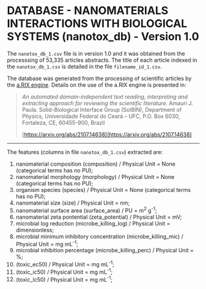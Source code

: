 DATABASE - NANOMATERIALS INTERACTIONS WITH BIOLOGICAL SYSTEMS (nanotox_db) - Version 1.0
===============================================================================

The `nanotox_db_1.csv` file is in version 1.0 and it was obtained from the
processsing of 53,335 articles abstracts. The title of each
article indexed in the `nanotox_db_1.csv` is detailed in the file
`filename_id_1.csv`.

The database was generated from the
processing of scientific articles by the [a.RIX
engine](https://github.com/amaurijp/aRIX). Details on the use of the a.RIX
engine is presented in:

> *An automated domain-independent text reading, interpreting and extracting
> approach for reviewing the scientific literature.*
> Amauri J. Paula.
> Solid-Biological Interface Group (SolBIN), Department of Physics,
> Universidade Federal
> do Ceará – UFC, P.O. Box 6030, Fortaleza, CE, 60455-900, Brazil
>
> [https://arxiv.org/abs/2107.14638](https://arxiv.org/abs/2107.14638)

-------------------------------------------------------------------------------

The features (columns in file `nanotox_db_1.csv`) extracted are:

1. nanomaterial composition (composition) / Physical Unit = None (categorical terms has no PU);
2. nanomaterial morphology (morphology) / Physical Unit = None (categorical terms has no PU);
3. organism species (species) / Physical Unit = None (categorical terms has no PU);
4. nanomaterial size (size) / Physical Unit = nm;
5. nanomaterial surface area (surface_area) / PU = m<sup>2</sup> g<sup>-1</sup>;
6. nanomaterial zeta pontential (zeta_potential) / Physical Unit = mV;
7. microbial log reduction (microbe_killing_log) / Physical Unit = dimensionless;
8. microbial minimum inhibitory concentration (microbe_killing_mic) / Physical Unit = mg mL<sup>-1</sup>;
9. microbial inhibition percentage (microbe_killing_perc) / Physical Unit = %;
10. (toxic_ec50) / Physical Unit = mg mL<sup>-1</sup>;
11. (toxic_ic50) / Physical Unit = mg mL<sup>-1</sup>;
12. (toxic_lc50) / Physical Unit = mg mL<sup>-1</sup>; 
